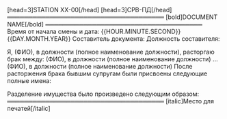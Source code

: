 [head=3]STATION XX-00[/head]
[head=3]СРВ-ПД[/head]
═════════════════════════════════════
[bold]DOCUMENT NAME[/bold]
═════════════════════════════════════
Время от начала смены и дата: {{HOUR.MINUTE.SECOND}} {{DAY.MONTH.YEAR}}
Составитель документа:
Должность составителя:

Я, (ФИО), в должности (полное наименование должности), расторгаю брак между:
(ФИО), в должности (полное наименование должности)
...
(ФИО), в должности (полное наименование должности)
После расторжения брака бывшим супругам были присвоены следующие полные имена:

Разделение имущества было произведено следующим образом:
═════════════════════════════════════
[italic]Место для печатей[/italic]
